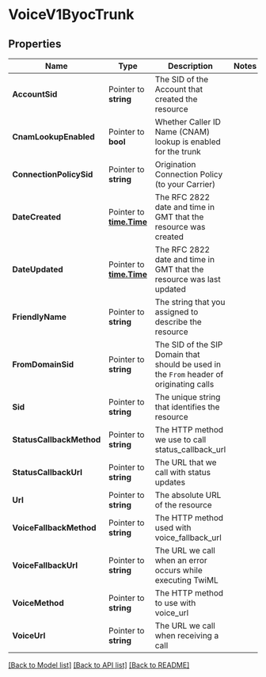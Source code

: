 # VoiceV1ByocTrunk

## Properties

Name | Type | Description | Notes
------------ | ------------- | ------------- | -------------
**AccountSid** | Pointer to **string** | The SID of the Account that created the resource |
**CnamLookupEnabled** | Pointer to **bool** | Whether Caller ID Name (CNAM) lookup is enabled for the trunk |
**ConnectionPolicySid** | Pointer to **string** | Origination Connection Policy (to your Carrier) |
**DateCreated** | Pointer to [**time.Time**](time.Time.md) | The RFC 2822 date and time in GMT that the resource was created |
**DateUpdated** | Pointer to [**time.Time**](time.Time.md) | The RFC 2822 date and time in GMT that the resource was last updated |
**FriendlyName** | Pointer to **string** | The string that you assigned to describe the resource |
**FromDomainSid** | Pointer to **string** | The SID of the SIP Domain that should be used in the `From` header of originating calls |
**Sid** | Pointer to **string** | The unique string that identifies the resource |
**StatusCallbackMethod** | Pointer to **string** | The HTTP method we use to call status_callback_url |
**StatusCallbackUrl** | Pointer to **string** | The URL that we call with status updates |
**Url** | Pointer to **string** | The absolute URL of the resource |
**VoiceFallbackMethod** | Pointer to **string** | The HTTP method used with voice_fallback_url |
**VoiceFallbackUrl** | Pointer to **string** | The URL we call when an error occurs while executing TwiML |
**VoiceMethod** | Pointer to **string** | The HTTP method to use with voice_url |
**VoiceUrl** | Pointer to **string** | The URL we call when receiving a call |

[[Back to Model list]](../README.md#documentation-for-models) [[Back to API list]](../README.md#documentation-for-api-endpoints) [[Back to README]](../README.md)



